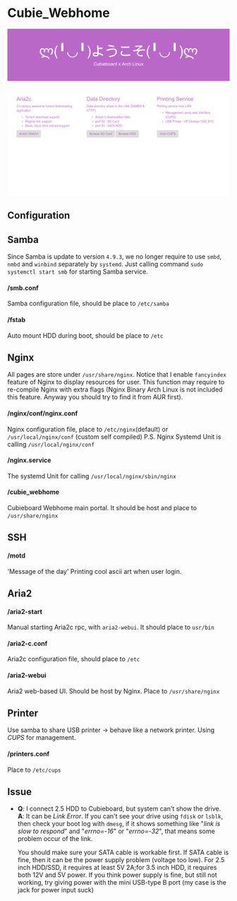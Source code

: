 # Cubie_Webhome

![](./webhome.png)

## Configuration

## Samba

Since Samba is update to version `4.9.3`, we no longer require to use `smbd`, `nmbd` and `winbind` separately by `systemd`. Just calling command `sudo systemctl start smb` for starting Samba service. 

#### /smb.conf

Samba configuration file, should be place to `/etc/samba`

#### /fstab

Auto mount HDD during boot, should be place to `/etc`



## Nginx

All pages are store under `/usr/share/nginx`. Notice that I  enable `fancyindex` feature of Nginx to display resources for user. This function may require to re-compile Nginx with extra flags (Nginx Binary Arch Linux is not included this feature. Anyway you should try to find it from AUR first).

#### /nginx/conf/nginx.conf

Nginx configuration file, place to `/etc/nginx`(default) or `/usr/local/nginx/conf` (custom self compiled)
P.S. Nginx Systemd Unit is calling `/usr/local/nginx/conf`

#### /nginx.service

The systemd Unit for calling `/usr/local/nginx/sbin/nginx`

#### /cubie_webhome

Cubieboard Webhome main portal. It should be host and place to `/usr/share/nginx`



## SSH

#### /motd

'Message of the day'
Printing cool ascii art when user login.



## Aria2

#### /aria2-start

Manual starting Aria2c rpc, with `aria2-webui`. It should place to `usr/bin`

#### /aria2-c.conf

Aria2c configuration file, should place to `/etc`

#### /aria2-webui

Aria2 web-based UI. Should be host by Nginx. Place to `/usr/share/nginx`



## Printer

Use samba to share USB printer -> behave like a network printer. Using _CUPS_ for management.

#### /printers.conf

Place to `/etc/cups`







## Issue

- __Q__: I connect 2.5 HDD to Cubieboard, but system can't show the drive.   
  __A__: It can be _Link Error_. If you can't see your drive using `fdisk` or `lsblk`, then check your boot log with `dmesg`, if it shows something like "_link is slow to respond_" and "_errno=-16_"  or "_errno=-32_", that means some problem occur of the link.

  You should make sure your SATA cable is workable first.
  If SATA cable is fine, then it can be the power supply problem (voltage too low). For 2.5 inch HDD/SSD, it requires at least 5V 2A;for 3.5 inch HDD, it requires both 12V and 5V power.
  If you think power supply is fine, but still not working, try giving power with the mini USB-type B port (my case is the jack for power input suck)
